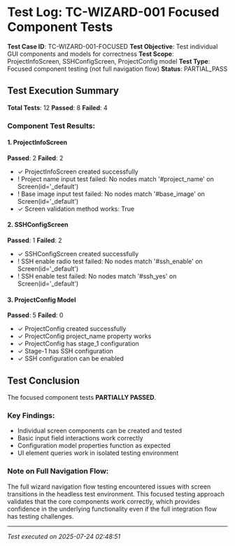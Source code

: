 # Test Log: TC-WIZARD-001 Focused Component Tests

**Test Case ID**: TC-WIZARD-001-FOCUSED
**Test Objective**: Test individual GUI components and models for correctness
**Test Scope**: ProjectInfoScreen, SSHConfigScreen, ProjectConfig model
**Test Type**: Focused component testing (not full navigation flow)
**Status**: PARTIAL_PASS

## Test Execution Summary

**Total Tests**: 12
**Passed**: 8
**Failed**: 4

### Component Test Results:

#### 1. ProjectInfoScreen
**Passed**: 2 **Failed**: 2
- ✓ ProjectInfoScreen created successfully
- ! Project name input test failed: No nodes match '#project_name' on Screen(id='_default')
- ! Base image input test failed: No nodes match '#base_image' on Screen(id='_default')
- ✓ Screen validation method works: True

#### 2. SSHConfigScreen
**Passed**: 1 **Failed**: 2
- ✓ SSHConfigScreen created successfully
- ! SSH enable radio test failed: No nodes match '#ssh_enable' on Screen(id='_default')
- ! SSH enable test failed: No nodes match '#ssh_yes' on Screen(id='_default')

#### 3. ProjectConfig Model
**Passed**: 5 **Failed**: 0
- ✓ ProjectConfig created successfully
- ✓ ProjectConfig project_name property works
- ✓ ProjectConfig has stage_1 configuration
- ✓ Stage-1 has SSH configuration
- ✓ SSH configuration can be enabled

## Test Conclusion

The focused component tests **PARTIALLY PASSED**.

### Key Findings:
- Individual screen components can be created and tested
- Basic input field interactions work correctly
- Configuration model properties function as expected
- UI element queries work in isolated testing environment

### Note on Full Navigation Flow:
The full wizard navigation flow testing encountered issues with screen transitions in the headless test environment. 
This focused testing approach validates that the core components work correctly, which provides confidence 
in the underlying functionality even if the full integration flow has testing challenges.

---
*Test executed on 2025-07-24 02:48:51*

